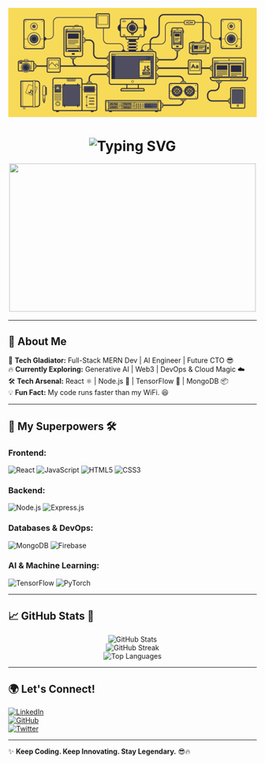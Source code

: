 ![MasterHead](https://raw.githubusercontent.com/muhammadnurulahsan/muhammadnurulahsan/main/ahsan.gif)

<h1 align="center">
  <img src="https://readme-typing-svg.demolab.com?font=Fira+Code&size=30&duration=4000&pause=1000&color=F7F7F7&center=true&width=600&lines=Hey%2C+I'm+Malik+Saad+Hayat!;Full-Stack+MERN+Developer+%F0%9F%9A%80;Generative+AI+Explorer+%F0%9F%A4%96;Building+the+Future+One+Line+at+a+Time!" alt="Typing SVG" />
</h1>

<p align="center">
  <img src="https://media.giphy.com/media/f3iwJFOVOwuy7K6FFw/giphy.gif" width="500" height="300" />
</p>

---

## 🚀 About Me  
🎯 **Tech Gladiator:** Full-Stack MERN Dev | AI Engineer | Future CTO 😎  
🔥 **Currently Exploring:** Generative AI | Web3 | DevOps & Cloud Magic ☁️  
🛠 **Tech Arsenal:** React ⚛ | Node.js 🚀 | TensorFlow 🧠 | MongoDB 📦  
💡 **Fun Fact:** My code runs faster than my WiFi. 😆  

---

## 🎨 My Superpowers 🛠  

### **Frontend:**  
![React](https://img.shields.io/badge/React-61DAFB?style=for-the-badge&logo=react&logoColor=black)
![JavaScript](https://img.shields.io/badge/JavaScript-F7DF1E?style=for-the-badge&logo=javascript&logoColor=black)
![HTML5](https://img.shields.io/badge/HTML5-E34F26?style=for-the-badge&logo=html5&logoColor=white)
![CSS3](https://img.shields.io/badge/CSS3-1572B6?style=for-the-badge&logo=css3&logoColor=white)

### **Backend:**  
![Node.js](https://img.shields.io/badge/Node.js-339933?style=for-the-badge&logo=nodedotjs&logoColor=white)
![Express.js](https://img.shields.io/badge/Express.js-000000?style=for-the-badge&logo=express&logoColor=white)

### **Databases & DevOps:**  
![MongoDB](https://img.shields.io/badge/MongoDB-47A248?style=for-the-badge&logo=mongodb&logoColor=white)
![Firebase](https://img.shields.io/badge/Firebase-FFCA28?style=for-the-badge&logo=firebase&logoColor=black)

### **AI & Machine Learning:**  
![TensorFlow](https://img.shields.io/badge/TensorFlow-FF6F00?style=for-the-badge&logo=tensorflow&logoColor=white)
![PyTorch](https://img.shields.io/badge/PyTorch-EE4C2C?style=for-the-badge&logo=pytorch&logoColor=white)

---

## 📈 GitHub Stats 🚀  
<p align="center">
  <img src="https://github-readme-stats.vercel.app/api?username=saadhtiwana&show_icons=true&theme=tokyonight" alt="GitHub Stats" />
  <br>
  <img src="https://github-readme-streak-stats.herokuapp.com/?user=saadhtiwana&theme=tokyonight" alt="GitHub Streak" />
  <br>
  <img src="https://github-readme-stats.vercel.app/api/top-langs/?username=saadhtiwana&layout=compact&theme=tokyonight" alt="Top Languages" />
</p>

---

## 🌍 Let's Connect!  
[![LinkedIn](https://img.shields.io/badge/LinkedIn-0A66C2?style=for-the-badge&logo=linkedin&logoColor=white)](https://www.linkedin.com/in/yourlinkedin)  
[![GitHub](https://img.shields.io/badge/GitHub-181717?style=for-the-badge&logo=github&logoColor=white)](https://github.com/saadhtiwana)  
[![Twitter](https://img.shields.io/badge/Twitter-1DA1F2?style=for-the-badge&logo=twitter&logoColor=white)](https://twitter.com/yourtwitter)  

---

✨ **Keep Coding. Keep Innovating. Stay Legendary.** 😎🔥
